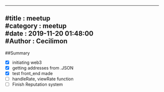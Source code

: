 
---
#title : meetup <br>
#category : meetup <br>
#date : 2019-11-20 01:48:00 <br>
#Author : Cecilimon <br>
---

##Summary

- [X] initiating web3
- [X] getting addresses from .JSON 
- [X] test front_end made
- [ ] handleRate, viewRate function
- [ ] Finish Reputation system
